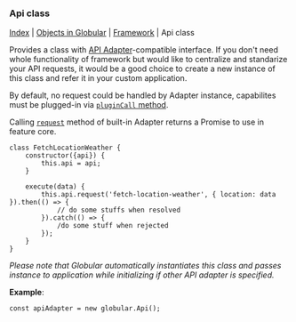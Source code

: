 ### Api class

[Index](/docs/README.md) | [Objects in Globular](/docs/objects/README.md) | [Framework](/docs/objects/framework/README.md) | Api class

Provides a class with [API Adapter](/docs/interface/ApiAdapter.md)-compatible interface. If you don't need whole functionality of framework but would like to centralize and standarize your API requests, it would be a good choice to create a new instance of this class and refer it in your custom application.

By default, no request could be handled by Adapter instance, capabilites must be plugged-in via [`pluginCall` method](/docs/interface/ApiAdapter.md).
 
Calling [`request`](/docs/interface/ApiAdapter.md) method of built-in Adapter returns a Promise to use in feature core.

    class FetchLocationWeather {
        constructor({api}) {
            this.api = api;
        }
        
        execute(data) {
            this.api.request('fetch-location-weather', { location: data }).then(() => {
                // do some stuffs when resolved
            }).catch(() => {
                /do some stuff when rejected
            });
        }
    }

*Please note that Globular automatically instantiates this class and passes instance to application while initializing if other API adapter is specified.*

**Example**:

    const apiAdapter = new globular.Api();

